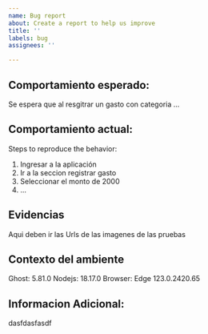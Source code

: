 ```yaml
---
name: Bug report
about: Create a report to help us improve
title: ''
labels: bug
assignees: ''

---
```


**Comportamiento esperado:**
----------------------------------------------
Se espera que al resgitrar un gasto con categoria ...

**Comportamiento actual:**
----------------------------------------------
Steps to reproduce the behavior:
1. Ingresar a la aplicación
2. Ir a la seccion registrar gasto
3. Seleccionar el monto de 2000
4. ...

**Evidencias**
--------------------------------------------------------------------------
Aqui deben ir las Urls de las imagenes de las pruebas

**Contexto del ambiente**
--------------------------------------------------------------------------
Ghost: 5.81.0
Nodejs: 18.17.0
Browser: Edge 123.0.2420.65

**Informacion Adicional:**
--------------------------------------------------------------------------
dasfdasfasdf
